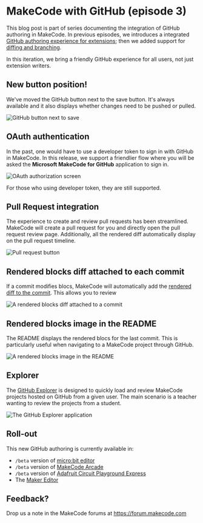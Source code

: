 # MakeCode with GitHub (episode 3)

This blog post is part of series documenting the integration of GitHub authoring in MakeCode. In previous episodes, we introduces a integrated [GitHub authoring experience for extensions](/blog/github-packages); then we added support for [diffing and branching](github-extensions-episode-2).

In this iteration, we bring a friendly GitHub experience for all users, not just extension writers. 

## New button position!

We've moved the GitHub button next to the save button. It's always available 
and it also displays whether changes need to be pushed or pulled.

![GitHub button next to save](/static/blog/makecode-with-github/button.png)

## OAuth authentication

In the past, one would have to use a developer token to sign in with GitHub in MakeCode. 
In this release, we support a friendlier flow where you will be asked the **Microsoft MakeCode for GitHub** application to sign in.

![OAuth authorization screen](/static/blog/makecode-with-github/oauth.png)

For those who using developer token, they are still supported.

## Pull Request integration

The experience to create and review pull requests has been streamlined. MakeCode will create a pull request for you and directly open the pull request review page. Additionally, all the rendered diff
automatically display on the pull request timeline.

![Pull request button](/static/blog/makecode-with-github/pullrequest.png)

## Rendered blocks diff attached to each commit

If a commit modifies blocs, 
MakeCode will automatically add the [rendered diff to the commit](https://github.com/pelikhan/pxt-ghdemo/commit/c2d19e4324c10eef74f207899121800ba25e7666#commitcomment-36469566). 
This allows you to review

![A rendered blocks diff attached to a commit](/static/blog/makecode-with-github/comment.png)

## Rendered blocks image in the README

The README displays the rendered blocs for the last commit. This is particularly useful when navigating to a MakeCode project through GitHub.

![A rendered blocks image in the README](/static/blog/makecode-with-github/readme.png)

## Explorer

The [GitHub Explorer](https://makecode.com/github-explorer) is designed to quickly load and review
MakeCode projects hosted on GitHub from a given user. The main scenario is a teacher wanting to review
the projects from a student.

![The GitHub Explorer application](/static/blog/makecode-with-github/explorer.png)

## Roll-out

This new GitHub authoring is currently available in:

* `/beta` version of [micro:bit editor](https://makecode.microbit.org/beta)
* `/beta` version of [MakeCode Arcade](https://arcade.makecode.com/beta)
* `/beta` version of [Adafruit Circuit Playground Express](https://makecode.adafruit.com/beta)
* The [Maker Editor](https://maker.makecode.com)

## Feedback?

Drop us a note in the MakeCode forums at https://forum.makecode.com 
